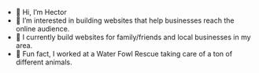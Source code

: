 - 👋 Hi, I’m Hector
- 👀 I’m interested in building websites that help businesses reach the online audience.
- 🌱 I currently build websites for family/friends and local businesses in my area.
- 🐔 Fun fact, I worked at a Water Fowl Rescue taking care of a ton of different animals.

<!---
hsantos4/hsantos4 is a ✨ special ✨ repository because its `README.md` (this file) appears on your GitHub profile.
You can click the Preview link to take a look at your changes.
--->
